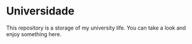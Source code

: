 # Universidade
This repository is a storage of my university life.
You can take a look and enjoy something here.
